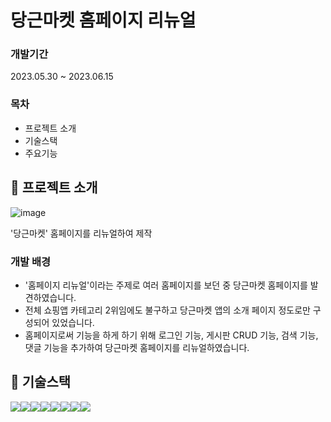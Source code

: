 # 당근마켓 홈페이지 리뉴얼

### 개발기간
2023.05.30 ~ 2023.06.15

### 목차

- 프로젝트 소개
- 기술스택
- 주요기능

## 🚀 프로젝트 소개
![image](https://github.com/mmirlea/TeamCarrot/assets/123736499/6e7193cd-2f36-4e98-a692-142d04c60ee6)

'당근마켓' 홈페이지를 리뉴얼하여 제작

### 개발 배경
- '홈페이지 리뉴얼'이라는 주제로 여러 홈페이지를 보던 중 당근마켓 홈페이지를 발견하였습니다.
- 전체 쇼핑앱 카테고리 2위임에도 불구하고 당근마켓 앱의 소개 페이지 정도로만 구성되어 있었습니다.
- 홈페이지로써 기능을 하게 하기 위해 로그인 기능, 게시판 CRUD 기능, 검색 기능, 댓글 기능을 추가하여 당근마켓 홈페이지를 리뉴얼하였습니다.

## 🚀 기술스택
<img src="https://img.shields.io/badge/JAVA-007396?style=for-the-badge&logo=java&logoColor=white"><img src="https://img.shields.io/badge/Spring-6DB33F?style=for-the-badge&logo=Spring&logoColor=white"><img src="https://img.shields.io/badge/oracle-F80000?style=for-the-badge&logo=oracle&logoColor=white"><img src="https://img.shields.io/badge/javascript-F7DF1E?style=for-the-badge&logo=javascript&logoColor=black"><img src="https://img.shields.io/badge/jquery-0769AD?style=for-the-badge&logo=jquery&logoColor=white"><img src="https://img.shields.io/badge/html5-E34F26?style=for-the-badge&logo=html5&logoColor=white"><img src="https://img.shields.io/badge/css-1572B6?style=for-the-badge&logo=css3&logoColor=white"><img src="https://img.shields.io/badge/apache tomcat-F8DC75?style=for-the-badge&logo=apachetomcat&logoColor=white">
